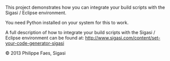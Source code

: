 This project demonstrates how you can integrate your build scripts with the Sigasi / Eclipse environment. 

You need Python installed on your system for this to work.

A full description of how to integrate your build scripts with the Sigasi / Eclipse environment can be found at:
http://www.sigasi.com/content/set-your-code-generator-sigasi

© 2013 Philippe Faes, Sigasi 
